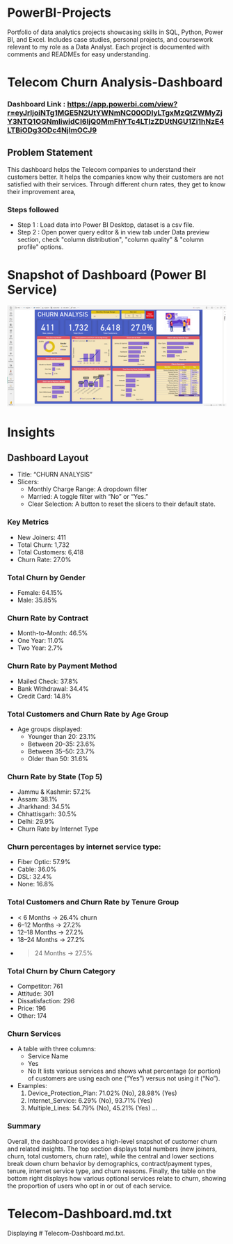 # PowerBI-Projects
Portfolio of data analytics projects showcasing skills in SQL, Python, Power BI, and Excel. Includes case studies, personal projects, and coursework relevant to my role as a Data Analyst. Each project is documented with comments and READMEs for easy understanding.


# Telecom Churn Analysis-Dashboard

### Dashboard Link : https://app.powerbi.com/view?r=eyJrIjoiNTg1MGE5N2UtYWNmNC00ODIyLTgxMzQtZWMyZjY3NTQ1OGNmIiwidCI6IjQ0MmFhYTc4LTIzZDUtNGU1Zi1hNzE4LTBiODg3ODc4NjlmOCJ9

## Problem Statement

This dashboard helps the Telecom companies to understand their customers better. It helps the companies know why their customers are not satisfied with their services. Through different churn rates, they get to know their improvement area, 
### Steps followed 

- Step 1 : Load data into Power BI Desktop, dataset is a csv file.
- Step 2 : Open power query editor & in view tab under Data preview section, check "column distribution", "column quality" & "column profile" options.

# Snapshot of Dashboard (Power BI Service)

![dashboard_snapo](https://github.com/atul-iiit/PowerBI-Projects/blob/main/ChurnDashboard.jpg)

# Insights

## Dashboard Layout
- Title: “CHURN ANALYSIS” 
- Slicers:
    - Monthly Charge Range: A dropdown filter
    - Married: A toggle filter with “No” or “Yes.”
    - Clear Selection: A button to reset the slicers to their default state.

### Key Metrics 
- New Joiners: 411
- Total Churn: 1,732
- Total Customers: 6,418
- Churn Rate: 27.0%

### Total Churn by Gender
- Female: 64.15%
- Male: 35.85%

### Churn Rate by Contract
- Month-to-Month: 46.5%
- One Year: 11.0%
- Two Year: 2.7%

### Churn Rate by Payment Method
- Mailed Check: 37.8%
- Bank Withdrawal: 34.4%
- Credit Card: 14.8%

### Total Customers and Churn Rate by Age Group

- Age groups displayed: 
    - Younger than 20: 23.1%
    -  Between 20–35: 23.6%
    -  Between 35–50: 23.7%
    -  Older than 50: 31.6%

### Churn Rate by State (Top 5)
- Jammu & Kashmir: 57.2%
- Assam: 38.1%
- Jharkhand: 34.5%
- Chhattisgarh: 30.5%
- Delhi: 29.9%
- Churn Rate by Internet Type

### Churn percentages by internet service type:
- Fiber Optic: 57.9%
- Cable: 36.0%
- DSL: 32.4%
- None: 16.8%

### Total Customers and Churn Rate by Tenure Group
- < 6 Months → 26.4% churn
- 6–12 Months → 27.2%
- 12–18 Months → 27.2%
- 18–24 Months → 27.2%
- > 24 Months → 27.5%

### Total Churn by Churn Category
- Competitor: 761
- Attitude: 301
- Dissatisfaction: 296
- Price: 196
- Other: 174

### Churn Services
- A table with three columns: 
    - Service Name
    - Yes
    - No
It lists various services and shows what percentage (or portion) of customers are using each one (“Yes”) versus not using it (“No”). 
- Examples:
    1. Device_Protection_Plan: 71.02% (No), 28.98% (Yes)
    2. Internet_Service: 6.29% (No), 93.71% (Yes)
    3. Multiple_Lines: 54.79% (No), 45.21% (Yes) ...

### Summary
Overall, the dashboard provides a high-level snapshot of customer churn and related insights. The top section displays total numbers (new joiners, churn, total customers, churn rate), while the central and lower sections break down churn behavior by demographics, contract/payment types, tenure, internet service type, and churn reasons. Finally, the table on the bottom right displays how various optional services relate to churn, showing the proportion of users who opt in or out of each service.
# Telecom-Dashboard.md.txt
Displaying # Telecom-Dashboard.md.txt.
